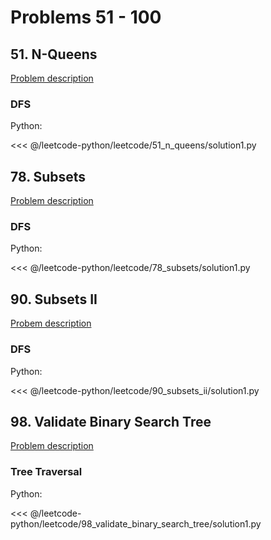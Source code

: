 # Problems 51 - 100

## 51. N-Queens

[Problem description](https://leetcode.com/problems/n-queens/)

### DFS

Python:

<<< @/leetcode-python/leetcode/51_n_queens/solution1.py

## 78. Subsets

[Problem description](https://leetcode.com/problems/subsets/)

### DFS

Python:

<<< @/leetcode-python/leetcode/78_subsets/solution1.py

## 90. Subsets II

[Probem description](https://leetcode.com/problems/subsets-ii/)

### DFS

Python:

<<< @/leetcode-python/leetcode/90_subsets_ii/solution1.py

## 98. Validate Binary Search Tree

[Problem description](https://leetcode.com/problems/validate-binary-search-tree/)

### Tree Traversal

Python:

<<< @/leetcode-python/leetcode/98_validate_binary_search_tree/solution1.py

